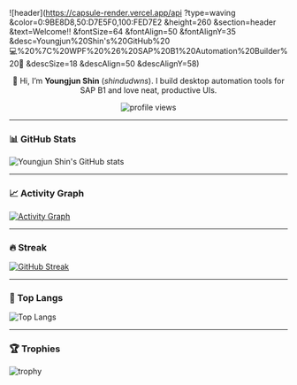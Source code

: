 <!--
**shindudwns/shindudwns** Profile README
-->

<!-- 헤더 배너: 부드러운 파스텔 그라디언트 + 짧은 소개 -->
![header](https://capsule-render.vercel.app/api
?type=waving
&color=0:9BE8D8,50:D7E5F0,100:FED7E2
&height=260
&section=header
&text=Welcome!!
&fontSize=64
&fontAlign=50
&fontAlignY=35
&desc=Youngjun%20Shin's%20GitHub%20💻%20%7C%20WPF%20%26%20SAP%20B1%20Automation%20Builder%20🚀
&descSize=18
&descAlign=50
&descAlignY=58)

<!-- 간단한 인사/소개 라인 -->
<p align="center">
  👋 Hi, I’m <b>Youngjun Shin</b> (<i>shindudwns</i>). I build desktop automation tools for SAP B1 and love neat, productive UIs.
</p>

<!-- 방문자 수 카운터 -->
<p align="center">
  <img src="https://komarev.com/ghpvc/?username=shindudwns&label=Profile%20views&style=flat&color=0e75b6" alt="profile views"/>
</p>

---

### 📊 GitHub Stats
<!-- 기존 밝은 느낌 유지: transparent 테마 -->
![Youngjun Shin's GitHub stats](https://github-readme-stats.vercel.app/api?username=shindudwns&show_icons=true&theme=transparent&hide_border=true)

---

### 📈 Activity Graph
<!-- 기본(라이트) 느낌 유지, 테마 파라미터 생략 -->
[![Activity Graph](https://github-readme-activity-graph.vercel.app/graph?username=shindudwns&area=true&hide_border=true)](https://github.com/shindudwns)

---

### 🔥 Streak
[![GitHub Streak](https://streak-stats.demolab.com?user=shindudwns&hide_border=true)](https://git.io/streak-stats)

---

### 🧠 Top Langs
![Top Langs](https://github-readme-stats.vercel.app/api/top-langs/?username=shindudwns&layout=compact&langs_count=8&hide_border=true&theme=transparent)

---

### 🏆 Trophies
![trophy](https://github-profile-trophy.vercel.app/?username=shindudwns&row=1&column=6&margin-w=8&margin-h=8&no-frame=true)
